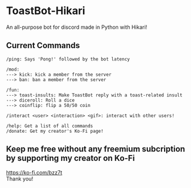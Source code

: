 # ToastBot-Hikari

An all-purpose bot for discord made in Python with Hikari!

## Current Commands

```
/ping: Says 'Pong!' followed by the bot latency

/mod:
---> kick: kick a member from the server
---> ban: ban a member from the server

/fun:
---> toast-insults: Make ToastBot reply with a toast-related insult
---> diceroll: Roll a dice
---> coinflip: flip a 50/50 coin

/interact <user> <interaction> <gif>: interact with other users!

/help: Get a list of all commands
/donate: Get my creator's Ko-Fi page!
```

## Keep me free without any freemium subcription by supporting my creator on Ko-Fi

<https://ko-fi.com/bzz7t>  
Thank you!
